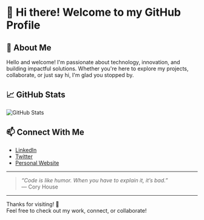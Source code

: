 # 👋 Hi there! Welcome to my GitHub Profile

## 🌟 About Me
Hello and welcome! I'm passionate about technology, innovation, and building impactful solutions. Whether you're here to explore my projects, collaborate, or just say hi, I'm glad you stopped by.


## 📈 GitHub Stats
![GitHub Stats](https://github-readme-stats.vercel.app/api?username=Pawannikam378&show_icons=true&hide_title=true&count_private=true)

## 📫 Connect With Me
- [LinkedIn](#)
- [Twitter](#)
- [Personal Website](#)

---

> _“Code is like humor. When you have to explain it, it’s bad.”_  
> — Cory House

---

Thanks for visiting! 🚀  
Feel free to check out my work, connect, or collaborate!
